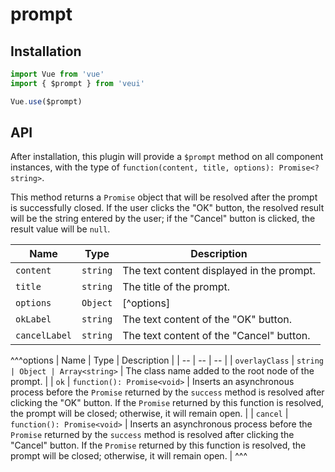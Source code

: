 # prompt

## Installation

```js
import Vue from 'vue'
import { $prompt } from 'veui'

Vue.use($prompt)
```

## API

After installation, this plugin will provide a `$prompt` method on all component instances, with the type of `function(content, title, options): Promise<?string>`.

This method returns a `Promise` object that will be resolved after the prompt is successfully closed. If the user clicks the "OK" button, the resolved result will be the string entered by the user; if the "Cancel" button is clicked, the result value will be `null`.

| Name | Type | Description |
| -- | -- | -- |
| `content` | `string` | The text content displayed in the prompt. |
| `title` | `string` | The title of the prompt. |
| `options` | `Object` | [^options] |
| `okLabel` | `string` | The text content of the "OK" button. |
| `cancelLabel` | `string` | The text content of the "Cancel" button. |

^^^options
| Name | Type | Description |
| -- | -- | -- |
| `overlayClass` | `string | Object | Array<string>` | The class name added to the root node of the prompt. |
| `ok` | `function(): Promise<void>` | Inserts an asynchronous process before the `Promise` returned by the `success` method is resolved after clicking the "OK" button. If the `Promise` returned by this function is resolved, the prompt will be closed; otherwise, it will remain open. |
| `cancel` | `function(): Promise<void>` | Inserts an asynchronous process before the `Promise` returned by the `success` method is resolved after clicking the "Cancel" button. If the `Promise` returned by this function is resolved, the prompt will be closed; otherwise, it will remain open. |
^^^
